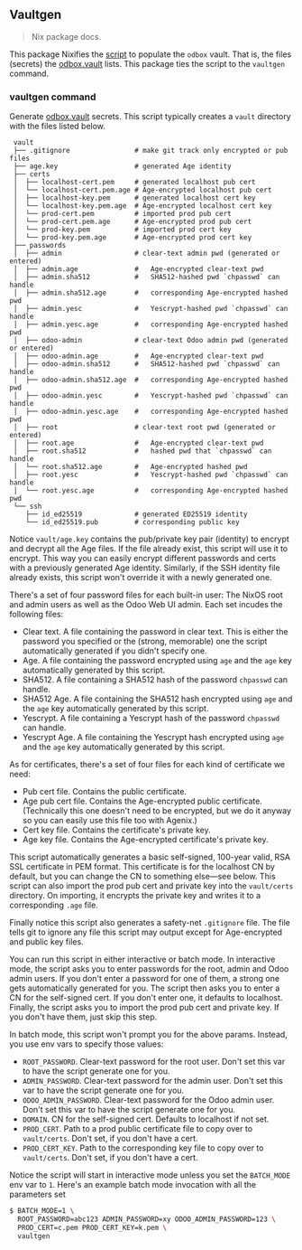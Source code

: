 Vaultgen
--------
> Nix package docs.

This package Nixifies the [script][script] to populate the `odbox`
vault. That is, the files (secrets) the [odbox.vault][module] lists.
This package ties the script to the `vaultgen` command.


### vaultgen command

Generate [odbox.vault][module] secrets.
This script typically creates a `vault` directory with the files
listed below.

```
 vault
 ├── .gitignore                # make git track only encrypted or pub files
 ├── age.key                   # generated Age identity
 ├── certs
 │  ├── localhost-cert.pem     # generated localhost pub cert
 │  └── localhost-cert.pem.age # Age-encrypted localhost pub cert
 │  ├── localhost-key.pem      # generated localhost cert key
 │  └── localhost-key.pem.age  # Age-encrypted localhost cert key
 │  └── prod-cert.pem          # imported prod pub cert
 │  └── prod-cert.pem.age      # Age-encrypted prod pub cert
 │  └── prod-key.pem           # imported prod cert key
 │  └── prod-key.pem.age       # Age-encrypted prod cert key
 ├── passwords
 │  ├── admin                  # clear-text admin pwd (generated or entered)
 │  ├── admin.age              #   Age-encrypted clear-text pwd
 │  ├── admin.sha512           #   SHA512-hashed pwd `chpasswd` can handle
 │  ├── admin.sha512.age       #   corresponding Age-encrypted hashed pwd
 │  ├── admin.yesc             #   Yescrypt-hashed pwd `chpasswd` can handle
 │  ├── admin.yesc.age         #   corresponding Age-encrypted hashed pwd
 │  ├── odoo-admin             # clear-text Odoo admin pwd (generated or entered)
 │  ├── odoo-admin.age         #   Age-encrypted clear-text pwd
 │  ├── odoo-admin.sha512      #   SHA512-hashed pwd `chpasswd` can handle
 │  ├── odoo-admin.sha512.age  #   corresponding Age-encrypted hashed pwd
 │  ├── odoo-admin.yesc        #   Yescrypt-hashed pwd `chpasswd` can handle
 │  ├── odoo-admin.yesc.age    #   corresponding Age-encrypted hashed pwd
 │  ├── root                   # clear-text root pwd (generated or entered)
 │  ├── root.age               #   Age-encrypted clear-text pwd
 │  ├── root.sha512            #   hashed pwd that `chpasswd` can handle
 │  └── root.sha512.age        #   Age-encrypted hashed pwd
 │  ├── root.yesc              #   Yescrypt-hashed pwd `chpasswd` can handle
 │  └── root.yesc.age          #   corresponding Age-encrypted hashed pwd
 └── ssh
    ├── id_ed25519             # generated ED25519 identity
    └── id_ed25519.pub         # corresponding public key
```

Notice `vault/age.key` contains the pub/private key pair (identity)
to encrypt and decrypt all the Age files. If the file already exist,
this script will use it to encrypt. This way you can easily encrypt
different passwords and certs with a previously generated Age identity.
Similarly, if the SSH identity file already exists, this script won't
override it with a newly generated one.

There's a set of four password files for each built-in user: The NixOS
root and admin users as well as the Odoo Web UI admin. Each set incudes
the following files:
- Clear text. A file containing the password in clear text. This is
  either the password you specified or the (strong, memorable) one
  the script automatically generated if you didn't specify one.
- Age. A file containing the password encrypted using `age` and the
  `age` key automatically generated by this script.
- SHA512. A file containing a SHA512 hash of the password `chpasswd`
  can handle.
- SHA512 Age. A file containing the SHA512 hash encrypted using `age`
  and the `age` key automatically generated by this script.
- Yescrypt. A file containing a Yescrypt hash of the password
  `chpasswd` can handle.
- Yescrypt Age. A file containing the Yescrypt hash encrypted
  using `age` and the `age` key automatically generated by
  this script.

As for certificates, there's a set of four files for each kind of
certificate we need:
- Pub cert file. Contains the public certificate.
- Age pub cert file. Contains the Age-encrypted public certificate.
  (Technically this one doesn't need to be encrypted, but we do it
  anyway so you can easily use this file too with Agenix.)
- Cert key file. Contains the certificate's private key.
- Age key file. Contains the Age-encrypted certificate's private key.

This script automatically generates a basic self-signed, 100-year
valid, RSA SSL certificate in PEM format. This certificate is for
the localhost CN by default, but you can change the CN to something
else—see below. This script can also import the prod pub cert and
private key into the `vault/certs` directory. On importing, it
encrypts the private key and writes it to a corresponding `.age`
file.

Finally notice this script also generates a safety-net `.gitignore`
file. The file tells git to ignore any file this script may output
except for Age-encrypted and public key files.

You can run this script in either interactive or batch mode. In
interactive mode, the script asks you to enter passwords for the
root, admin and Odoo admin users. If you don't enter a password
for one of them, a strong one gets automatically generated for
you. The script then asks you to enter a CN for the self-signed
cert. If you don't enter one, it defaults to localhost. Finally,
the script asks you to import the prod pub cert and private key.
If you don't have them, just skip this step.

In batch mode, this script won't prompt you for the above params.
Instead, you use env vars to specify those values:
- `ROOT_PASSWORD`. Clear-text password for the root user. Don't
  set this var to have the script generate one for you.
- `ADMIN_PASSWORD`. Clear-text password for the admin user. Don't
  set this var to have the script generate one for you.
- `ODOO_ADMIN_PASSWORD`. Clear-text password for the Odoo admin
  user. Don't set this var to have the script generate one for you.
- `DOMAIN`. CN for the self-signed cert. Defaults to localhost if
  not set.
- `PROD_CERT`. Path to a prod public certificate file to copy over
  to `vault/certs`. Don't set, if you don't have a cert.
- `PROD_CERT_KEY`. Path to the corresponding key file to copy over
  to `vault/certs`. Don't set, if you don't have a cert.

Notice the script will start in interactive mode unless you set
the `BATCH_MODE` env var to `1`. Here's an example batch mode
invocation with all the parameters set

```bash
$ BATCH_MODE=1 \
  ROOT_PASSWORD=abc123 ADMIN_PASSWORD=xy ODOO_ADMIN_PASSWORD=123 \
  PROD_CERT=c.pem PROD_CERT_KEY=k.pem \
  vaultgen
```




[module]: ../../modules/vault/docs.md
[script]: ./gen.sh
